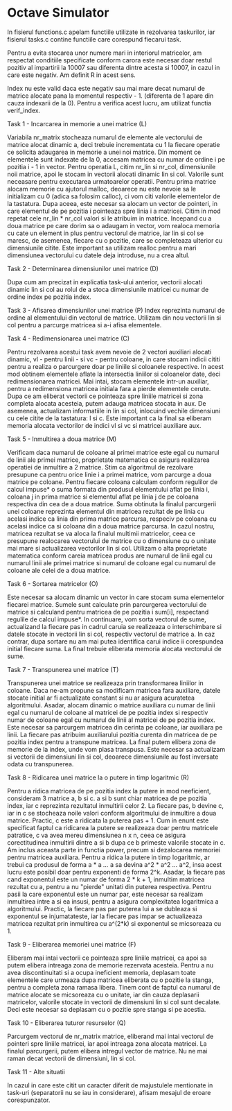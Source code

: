 # Octave Simulator

In fisierul functions.c apelam functiile utilizate in rezolvarea taskurilor,
iar fisierul tasks.c contine functiile care corespund fiecarui task. 

Pentru a evita stocarea unor numere mari in interiorul matricelor, am respectat
conditiile specificate conform carora este necesar doar restul pozitiv al
impartirii la 10007 sau diferenta dintre acesta si 10007, in cazul in care este
negativ. Am definit R in acest sens.

Index nu este valid daca este negativ sau mai mare decat numarul de matrice
alocate pana la momentul respectiv - 1. (diferenta de 1 apare din cauza
indexarii de la 0). Pentru a verifica acest lucru, am utilizat functia
verif_index.

Task 1 - Incarcarea in memorie a unei matrice (L)

Variabila nr_matrix stocheaza numarul de elemente ale vectorului de matrice 
alocat dinamic a, deci trebuie incrementata cu 1 la fiecare operatie ce
solicita adaugarea in memorie a unei noi matrice. Din moment ce elementele sunt
indexate de la 0, accesam matricea cu numar de ordine i pe pozitia i - 1 in
vector. Pentru operatia L, citim nr_lin si nr_col, dimensiunile noii matrice,
apoi le stocam in vectorii alocati dinamic lin si col. Valorile sunt neceasare
pentru executarea urmatoarelor operatii. Pentru prima matrice alocam memorie cu
ajutorul malloc, deoarece nu este nevoie sa le initializam cu 0 (adica sa
folosim calloc), ci vom citi valorile elementelor de la tastatura. Dupa aceea,
este necesar sa alocam un vector de pointeri, in care elementul de pe pozitia i
pointeaza spre linia i a matricei. Citim in mod repetat cele nr_lin * nr_col
valori si le atribuim in matrice. Incepand cu a doua matrice pe care dorim sa
o adaugam in vector, vom realoca memoria cu cate un element in plus pentru
vectorul de matrice, iar lin si col se maresc, de asemenea, fiecare cu o
pozitie, care se completeaza ulterior cu dimensiunile citite. Este important sa
utilizam realloc pentru a mari dimensiunea vectorului cu datele deja introduse,
nu a crea altul.

Task 2 - Determinarea dimensiunilor unei matrice (D)

Dupa cum am precizat in explicatia task-ului anterior, vectorii alocati dinamic
lin si col au rolul de a stoca dimensiunile matricei cu numar de ordine index pe 
pozitia index.

Task 3 - Afisarea dimensiunilor unei matrice (P)
Index reprezinta numarul de ordine al elementului din vectorul de matrice.
Utilizam din nou vectorii lin si col pentru a parcurge matricea si a-i afisa
elementele. 

Task 4 - Redimensionarea unei matrice (C)

Pentru rezolvarea acestui task avem nevoie de 2 vectori auxiliari alocati
dinamic, vl - pentru linii - si vc - pentru coloane, in care stocam indicii
cititi pentru a realiza o parcurgere doar pe liniile si coloanele respective.
In acest mod obtinem elementele aflate la intersectia liniilor si coloanelor
date, deci redimensionarea matricei. Mai intai, stocam elementele intr-un
auxiliar, pentru a redimensiona matricea initiala fara a pierde elementele
cerute. Dupa ce am eliberat vectorii ce pointeaza spre liniile matricei si zona
completa alocata acesteia, putem adauga matricea stocata in aux. De asemenea,
actualizam informatiile in lin si col, inlocuind vechile dimensiuni cu cele
citite de la tastatura: l si c. Este important ca la final sa eliberam memoria
alocata vectorilor de indici vl si vc si matricei auxiliare aux.
 
Task 5 - Inmultirea a doua matrice (M)

Verificam daca numarul de coloane al primei matrice este egal cu numarul de
linii ale primei matrice, proprietate matematica ce asigura realizarea
operatiei de inmultire a 2 matrice. Stim ca algoritmul de rezolvare presupune
ca pentru orice linie i a primei matrice, vom parcurge a doua matrice pe
coloane. Pentru fiecare coloana calculam conform regulilor de calcul impuse* o
suma formata din produsul elementului aflat pe linia i, coloana j in prima
matrice si elementul aflat pe linia j de pe coloana respectiva din cea de a 
doua matrice. Suma obtinuta la finalul parcurgerii unei coloane reprezinta
elementul din matricea rezultat de pe linia cu acelasi indice ca linia din
prima matrice parcursa, respeciv pe coloana cu acelasi indice ca si coloana din
a doua matrice parcursa. In cazul nostru, matricea rezultat se va aloca la
finalul multimii matricelor, ceea ce presupune realocarea vectorului de matrice
cu o dimensiune cu o unitate mai mare si actualizarea vectorilor lin si col.
Utilizam o alta proprietate matematica conform careia matricea produs are
numarul de linii egal cu numarul linii ale primei matrice si numarul de coloane
egal cu numarul de coloane ale celei de a doua matrice.

Task 6 - Sortarea matricelor (O)

Este necesar sa alocam dinamic un vector in care stocam suma elementelor
fiecarei matrice. Sumele sunt calculate prin parcurgerea vectorului de matrice
si calculand pentru matricea de pe pozitia i sum[i], respectand regulile de
calcul impuse*. In continuare, vom sorta vectorul de sume, actualizand la
fiecare pas in cadrul caruia se realizeaza o interschimbare si datele stocate
in vectorii lin si col, respectiv vectorul de matrice a. In caz contrar, dupa
sortare nu am mai putea identifica carui indice ii corespundea initial fiecare
suma. La final trebuie eliberata memoria alocata vectorului de sume.

Task 7 - Transpunerea unei matrice (T)

Transpunerea unei matrice se realizeaza prin transformarea liniilor in coloane.
Daca ne-am propune sa modificam matricea fara auxiliare, datele stocate initial
ar fi actualizate constant si nu ar asigura acuratetea algoritmului. Asadar,
alocam dinamic o matrice auxiliara cu numar de linii egal cu numarul de coloane
al matricei de pe pozitia index si respectiv numar de coloane egal cu numarul de
linii al matricei de pe pozitia index. Este necesar sa parcurgem matricea din
cerinta pe coloane, iar auxiliara pe linii. La fiecare pas atribuim
auxiliarului pozitia curenta din matricea de pe pozitia index pentru a
transpune matricea. La final putem elibera zona de memorie de la index, unde
vom plasa transpusa. Este necesar sa actualizam si vectorii de dimensiuni lin
si col, deoarece dimensiunile au fost inversate odata cu transpunerea.
 
Task 8 - Ridicarea unei matrice la o putere in timp logaritmic (R)

Pentru a ridica matricea de pe pozitia index la putere in mod neeficient,
consideram 3 matrice a, b si c. a si b sunt chiar matricea de pe pozitia index,
iar c reprezinta rezultatul inmultirii celor 2. La fiecare pas, b devine c, iar 
in c se stocheaza noile valori conform algoritmului de inmultire a doua matrice.
Practic, c este a ridicata la puterea pas + 1. Cum in enunt este specificat
faptul ca ridicarea la putere se realizeaza doar pentru matricele patratice, c
va avea mereu dimensiunea n x n, ceea ce asigura corectitudinea inmultirii
dintre a si b dupa ce b primeste valorile stocate in c. Am inclus aceasta parte
in functia power, precum si dezalocarea memoriei pentru matricea auxiliara.
Pentru a ridica la putere in timp logaritmic, ar trebui ca produsul de forma
a * a *...* a sa devina a^2 * a^2 *...* a^2, insa acest lucru este posibil doar
pentru exponenti de forma 2^k. Asadar, la fiecare pas cand exponentul este un
numar de forma 2 * k + 1, inmultim matricea rezultat cu a, pentru a nu "pierde"
unitati din puterea respectiva. Pentru pasii la care exponentul este un numar
par, este necesar sa realizam inmultirea intre a si ea insusi, pentru a asigura
complexitatea logaritmica a algoritmului. Practic, la fiecare pas par puterea
lui a se dubleaza si exponentul se injumatateste, iar la fiecare pas impar se
actualizeaza matricea rezultat prin inmultirea cu a^(2*k) si exponentul se
micsoreaza cu 1.

Task 9 - Eliberarea memoriei unei matrice (F)

Eliberam mai intai vectorii ce pointeaza spre liniile matricei, ca apoi sa
putem elibera intreaga zona de memorie rezervata acesteia. Pentru a nu avea
discontinuitati si a ocupa ineficient memoria, deplasam toate elementele care
urmeaza dupa matricea eliberata cu o pozitie la stanga, pentru a completa zona
ramasa libera. Tinem cont de faptul ca numarul de matrice alocate se micsoreaza
cu o unitate, iar din cauza deplasarii matricelor, valorile stocate in vectorii
de dimensiuni lin si col sunt decalate. Deci este necesar sa deplasam cu o
pozitie spre stanga si pe acestia.

Task 10 - Eliberarea tuturor resurselor (Q)

Parcurgem vectorul de nr_matrix matrice, eliberand mai intai vectorul de
pointeri spre liniile matricei, iar apoi intreaga zona alocata matricei. La
finalul parcurgerii, putem elibera intregul vector de matrice. Nu ne mai raman
decat vectorii de dimensiuni, lin si col.

Task 11 - Alte situatii

In cazul in care este citit un caracter diferit de majustulele mentionate in
task-uri (separatorii nu se iau in considerare), afisam mesajul de eroare
corespunzator.
